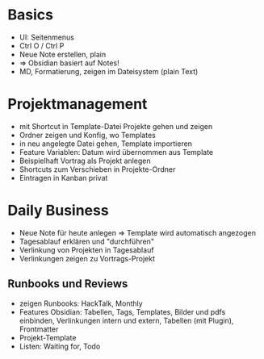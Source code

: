 # Basics

- UI: Seitenmenus
- Ctrl O / Ctrl P
- Neue Note erstellen, plain
- => Obsidian basiert auf Notes!
- MD, Formatierung, zeigen im Dateisystem (plain Text)

# Projektmanagement

- mit Shortcut in Template-Datei Projekte gehen und zeigen
- Ordner zeigen und Konfig, wo Templates
- in neu angelegte Datei gehen, Template importieren
- Feature Variablen: Datum wird übernommen aus Template
- Beispielhaft Vortrag als Projekt anlegen
- Shortcuts zum Verschieben in Projekte-Ordner
- Eintragen in Kanban privat

# Daily Business

- Neue Note für heute anlegen => Template wird automatisch angezogen
- Tagesablauf erklären und "durchführen"
- Verlinkung von Projekten in Tagesablauf
- Verlinkungen zeigen zu Vortrags-Projekt

## Runbooks und Reviews

- zeigen Runbooks: HackTalk, Monthly
- Features Obsidian: Tabellen, Tags, Templates, Bilder und pdfs einbinden, Verlinkungen intern und extern, Tabellen (mit Plugin), Frontmatter
- Projekt-Template
- Listen: Waiting for, Todo

